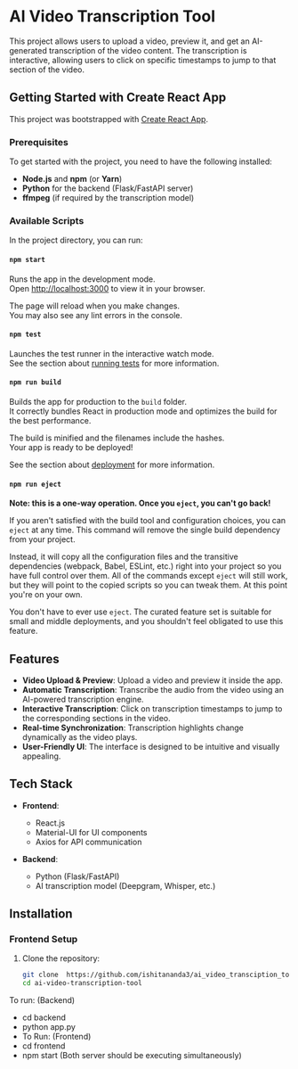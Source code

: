 # AI Video Transcription Tool

This project allows users to upload a video, preview it, and get an AI-generated transcription of the video content. The transcription is interactive, allowing users to click on specific timestamps to jump to that section of the video.

## Getting Started with Create React App

This project was bootstrapped with [Create React App](https://github.com/facebook/create-react-app).

### Prerequisites

To get started with the project, you need to have the following installed:

- **Node.js** and **npm** (or **Yarn**)
- **Python** for the backend (Flask/FastAPI server)
- **ffmpeg** (if required by the transcription model)

### Available Scripts

In the project directory, you can run:

#### `npm start`

Runs the app in the development mode.\
Open [http://localhost:3000](http://localhost:3000) to view it in your browser.

The page will reload when you make changes.\
You may also see any lint errors in the console.

#### `npm test`

Launches the test runner in the interactive watch mode.\
See the section about [running tests](https://facebook.github.io/create-react-app/docs/running-tests) for more information.

#### `npm run build`

Builds the app for production to the `build` folder.\
It correctly bundles React in production mode and optimizes the build for the best performance.

The build is minified and the filenames include the hashes.\
Your app is ready to be deployed!

See the section about [deployment](https://facebook.github.io/create-react-app/docs/deployment) for more information.

#### `npm run eject`

**Note: this is a one-way operation. Once you `eject`, you can't go back!**

If you aren't satisfied with the build tool and configuration choices, you can `eject` at any time. This command will remove the single build dependency from your project.

Instead, it will copy all the configuration files and the transitive dependencies (webpack, Babel, ESLint, etc.) right into your project so you have full control over them. All of the commands except `eject` will still work, but they will point to the copied scripts so you can tweak them. At this point you're on your own.

You don't have to ever use `eject`. The curated feature set is suitable for small and middle deployments, and you shouldn't feel obligated to use this feature.

## Features

- **Video Upload & Preview**: Upload a video and preview it inside the app.
- **Automatic Transcription**: Transcribe the audio from the video using an AI-powered transcription engine.
- **Interactive Transcription**: Click on transcription timestamps to jump to the corresponding sections in the video.
- **Real-time Synchronization**: Transcription highlights change dynamically as the video plays.
- **User-Friendly UI**: The interface is designed to be intuitive and visually appealing.

## Tech Stack

- **Frontend**:
  - React.js
  - Material-UI for UI components
  - Axios for API communication

- **Backend**:
  - Python (Flask/FastAPI)
  - AI transcription model (Deepgram, Whisper, etc.)

## Installation

### Frontend Setup

1. Clone the repository:

   ```bash
   git clone  https://github.com/ishitananda3/ai_video_transciption_tool.git
   cd ai-video-transcription-tool
 To run: (Backend)
- cd backend
- python app.py
- To Run: (Frontend)
- cd frontend
- npm start
(Both server should be executing simultaneously)
